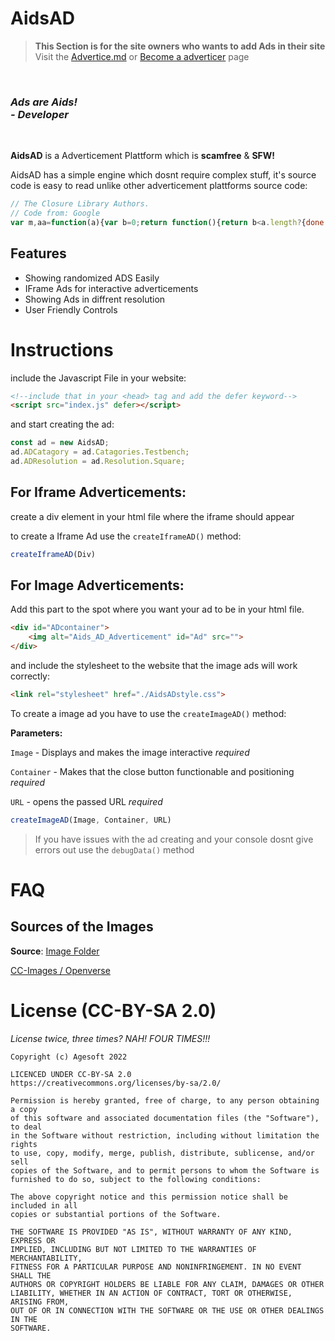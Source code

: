 # AidsAD

> **This Section is for the site owners who wants to add Ads in their site**<br>
> Visit the [Advertice.md](https://github.com/AgesoftOSS/AidsAD/blob/main/Advertice.md) or [Become a adverticer](https://agesoftoss.github.io/AidsAD/Site/adverticer.html) page

<br>

<h3><i>Ads are Aids! <br>- Developer</i></h3><br>

**AidsAD** is a Adverticement Plattform which is **scamfree** & **SFW!**

AidsAD has a simple engine which dosnt require complex stuff, it's source code is easy to read unlike other adverticement plattforms source code:

```js
// The Closure Library Authors.
// Code from: Google
var m,aa=function(a){var b=0;return function(){return b<a.length?{done:!1,value:a[b++]}:{done:!0}}},ba="function"==typeof Object.defineProperties?Object.defineProperty
```

**Features**
-
- Showing randomized ADS Easily
- IFrame Ads for interactive adverticements
- Showing Ads in diffrent resolution
- User Friendly Controls

# Instructions

include the Javascript File in your website:
```html
<!--include that in your <head> tag and add the defer keyword-->
<script src="index.js" defer></script>
```

and start creating the ad:

```js
const ad = new AidsAD;
ad.ADCatagory = ad.Catagories.Testbench;
ad.ADResolution = ad.Resolution.Square;
```

<h2>For Iframe Adverticements:</h2>

create a div element in your html file where the iframe should appear

to create a Iframe Ad use the `createIframeAD()` method:

```js
createIframeAD(Div)
```

<h2>For Image Adverticements:</h2>

Add this part to the spot where you want your ad to be in your html file.
```html
<div id="ADcontainer">
    <img alt="Aids_AD_Adverticement" id="Ad" src="">
</div>
```

and include the stylesheet to the website that the image ads will work correctly:
```html
<link rel="stylesheet" href="./AidsADstyle.css">
```

To create a image ad you have to use the `createImageAD()` method:

**Parameters:**

`Image` - Displays and makes the image interactive *required*

`Container` - Makes that the close button functionable and positioning *required*

`URL` - opens the passed URL *required*

```js
createImageAD(Image, Container, URL)
```

> If you have issues with the ad creating and your console dosnt give errors out use the `debugData()` method<br>


# FAQ

<h2>Sources of the Images</h2>

**Source**: [Image Folder]()

[CC-Images / Openverse](https://wordpress.org/openverse)

# License (CC-BY-SA 2.0)
*License twice, three times? NAH! FOUR TIMES!!!*
```
Copyright (c) Agesoft 2022

LICENCED UNDER CC-BY-SA 2.0
https://creativecommons.org/licenses/by-sa/2.0/

Permission is hereby granted, free of charge, to any person obtaining a copy
of this software and associated documentation files (the "Software"), to deal
in the Software without restriction, including without limitation the rights
to use, copy, modify, merge, publish, distribute, sublicense, and/or sell
copies of the Software, and to permit persons to whom the Software is
furnished to do so, subject to the following conditions:

The above copyright notice and this permission notice shall be included in all
copies or substantial portions of the Software.

THE SOFTWARE IS PROVIDED "AS IS", WITHOUT WARRANTY OF ANY KIND, EXPRESS OR
IMPLIED, INCLUDING BUT NOT LIMITED TO THE WARRANTIES OF MERCHANTABILITY,
FITNESS FOR A PARTICULAR PURPOSE AND NONINFRINGEMENT. IN NO EVENT SHALL THE
AUTHORS OR COPYRIGHT HOLDERS BE LIABLE FOR ANY CLAIM, DAMAGES OR OTHER
LIABILITY, WHETHER IN AN ACTION OF CONTRACT, TORT OR OTHERWISE, ARISING FROM,
OUT OF OR IN CONNECTION WITH THE SOFTWARE OR THE USE OR OTHER DEALINGS IN THE
SOFTWARE.
```
